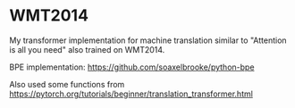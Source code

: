 # WMT2014

My transformer implementation for machine translation similar to "Attention is all you need" also trained on WMT2014.

BPE implementation: https://github.com/soaxelbrooke/python-bpe

Also used some functions from https://pytorch.org/tutorials/beginner/translation_transformer.html
